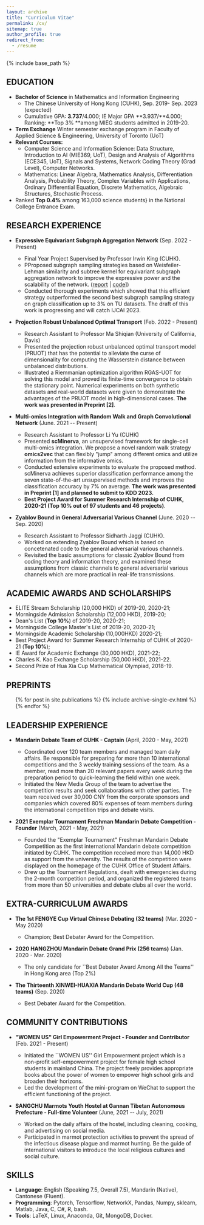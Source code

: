 ```yaml
---
layout: archive
title: "Curriculum Vitae"
permalink: /cv/
sitemap: true
author_profile: true
redirect_from:
  - /resume
---
```


{% include base_path %}

EDUCATION
------
* **Bachelor of Science** in Mathematics and Information Engineering
  * The Chinese University of Hong Kong (CUHK), Sep. 2019- Sep. 2023 (expected)
  * Cumulative GPA: **3.737**/4.000; IE Major GPA **3.937/**4.000; Ranking: **Top 3% **among MIEG students admitted in 2019-20.
* **Term Exchange** Winter semester exchange program in Faculty of Applied Science & Engineering, University of Toronto (UoT)
* **Relevant Courses:**
  * Computer Science and Information Science: Data Structure, Introduction to AI (MIE369, UoT), Design and Analysis of Algorithms (ECE345, UoT), Signals and Systems, Network Coding Theory (Grad Level), Computer Networks.  
  * Mathematics: Linear Algebra, Mathematics Analysis, Differentiation Analysis, Probability Theory, Complex Variables with Applications, Ordinary Differential Equation, Discrete Mathematics, Algebraic Structures, Stochastic Process.
* Ranked **Top 0.4%** among 163,000 science students} in the National College Entrance Exam.


RESEARCH EXPERIENCE
------
* **Expressive Equivariant Subgraph Aggregation Network** (Sep. 2022 - Present)
  * Final Year Project Supervised by Professor Irwin King (CUHK).
  * PProposed subgraph sampling strategies based on Weisfeiler-Lehman similarity and subtree kernel for equivariant subgraph aggregation network to improve the expressive power and the scalability of the network. ([report](https://drive.google.com/file/d/177v-7mRXS-MCCpumMMaCQgZ7eCc-5KJL/view?usp=share_link) | [code](https://github.com/YistYU/ESAN_WLS.git)]) 
  * Conducted thorough experiments which showed that this efficient strategy outperformed the second best subgraph sampling strategy on graph classification up to 3\% on TU datasets. The draft of this work is progressing and will catch IJCAI 2023.

* **Projection Robust Unbalanced Optimal Transport** (Feb. 2022 - Present)
  * Research Assistant to Professor Ma Shiqian (University of California, Davis)
  * Presented the projection robust unbalanced optimal transport model (PRUOT) that has the potential to alleviate the curse of dimensionality for computing the Wasserstein distance between unbalanced distributions.
  * Illustrated a Riemmanian optimization algorithm RGAS-UOT for solving this model and proved its finite-time convergence to obtain the stationary point. Numerical experiments on both synthetic datasets and real-world datasets were given to demonstrate the advantages of the PRUOT model in high-dimensional cases. **The work was presented in Preprint [2]**.

* **Multi-omics Integration with Random Walk and Graph Convolutional Network** (June. 2021 -- Present)
  * Research Assistant to Professor Li Yu (CUHK)
  * Presented **scMinerva**, an unsupervised framework for single-cell multi-omics integration. We propose a novel random walk strategy **omics2vec** that can flexibly "jump" among different omics and utilize information from the informative omics.
  * Conducted extensive experiments to evaluate the proposed method. scMinerva achieves superior classification performance among the seven state-of-the-art unsupervised methods and improves the classification accuracy by 7% on average. **The work was presented in Preprint [1] and planned to submit to KDD 2023.**
  * **Best Project Award for Summer Research Internship of CUHK, 2020-21 (Top 10% out of 97 students and 46 projects)**.


* **Zyablov Bound in General Adversarial Various Channel** (June. 2020 -- Sep. 2020)
  * Research Assistant to Professor Sidharth Jaggi (CUHK).
  * Worked on extending Zyablov Bound which is based on concetenated code to the general adversarial various channels.
  * Revisited the basic assumptions for classic Zyablov Bound from coding theory and information theory, and examined these assumptions from classic channels to general adversarial various channels which are more practical in real-life transmissions.



ACADEMIC AWARDS AND SCHOLARSHIPS
------
* ELITE Stream Scholarship (20,000 HKD) of 2019-20, 2020-21;
* Morningside Admission Scholarship (12,000 HKD), 2019-20;
* Dean's List (**Top 10%**) of 2019-20, 2020-21;
* Morningside College Master's List of 2019-20, 2020-21;
* Morningside Academic Scholarship (10,000HKD) 2020-21;
* Best Project Award for Summer Research Internship of CUHK of 2020-21 (**Top 10%**); 
* IE Award for Academic Exchange (30,000 HKD), 2021-22;
* Charles K. Kao Exchange Scholarship (50,000 HKD), 2021-22.
* Second Prize of Hua Xia Cup Mathematical Olympiad, 2018-19.


PREPRINTS
------
  <ul>{% for post in site.publications %}
    {% include archive-single-cv.html %}
  {% endfor %}</ul>

LEADERSHIP EXPERIENCE
------
* **Mandarin Debate Team of CUHK - Captain** (April, 2020 - May, 2021)
  * Coordinated over 120 team members and managed team daily affairs. Be responsible for preparing for more than 10 international competitions and the 3 weekly training sessions of the team. As a member, read more than 20 relevant papers every week during the preparation period to quick-learning the field within one week.
  * Initiated the New Media Group of the team to advertise the competition results and seek collaborations with other parties. The team received over 30,000 CNY from the corporate sponsors and companies which covered 80\% expenses of team members during the international competition trips and debate visits.

* **2021 Exemplar Tournament Freshman Mandarin Debate Competition - Founder** (March, 2021 - May, 2021)
   * Founded the "Exemplar Tournament" Freshman Mandarin Debate Competition as the first international Mandarin debate competition initiated by CUHK. The competition received more than 14,000 HKD as support from the university. The results of the competition were displayed on the homepage of the CUHK Office of Student Affairs.
   * Drew up the Tournament Regulations, dealt with emergencies during the 2-month competition period, and organized the registered teams from more than 50 universities and debate clubs all over the world.


EXTRA-CURRICULUM AWARDS
------
* **The 1st FENGYE Cup Virtual Chinese Debating (32 teams)** (Mar. 2020 - May 2020)
  * Champion; Best Debater Award for the Competition.

* **2020 HANGZHOU Mandarin Debate Grand Prix (256 teams)** (Jan. 2020 - Mar. 2020)
  * The only candidate for ``Best Debater Award Among All the Teams'' in Hong Kong area (Top 2%)

* **The Thirteenth XINWEI-HUAXIA Mandarin Debate World Cup (48 teams)** (Sep. 2020)
  * Best Debater Award for the Competition.





COMMUNITY CONTRIBUTIONS
------
* **"WOMEN US" Girl Empowerment Project - Founder and Contributor** (Feb. 2021 - Present)
  * Initiated the ``WOMEN US'' Girl Empowerment project which is a non-profit self-empowerment project for female high school students in mainland China. The project freely provides appropriate books about the power of women to empower high school girls and broaden their horizons.
  * Led the development of the mini-program on WeChat to support the efficient functioning of the project.

* **SANGCHU Marmots Youth Hostel at Gannan Tibetan Autonomous Prefecture - Full-time Volunteer** (June, 2021 -- July, 2021)
  * Worked on the daily affairs of the hostel, including cleaning, cooking, and advertising on social media.
  * Participated in marmot protection activities to prevent the spread of the infectious disease plague and marmot hunting. Be the guide of international visitors to introduce the local religious cultures and social culture.




SKILLS
------
* **Language**: English (Speaking 7.5, Overall 7.5), Mandarin (Native), Cantonese (Fluent).
* **Programming**:  Pytorch, Tensorflow, NetworkX, Pandas, Numpy, sklearn, Matlab, Java, C, C\#, R, bash.
* **Tools**: LaTeX, Linux, Anaconda, Git, MongoDB, Docker.


